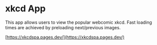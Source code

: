 # xkcd App

This app allows users to view the popular webcomic xkcd. Fast loading times are achieved by preloading next/previous images.

[https://xkcdspa.pages.dev/](https://xkcdspa.pages.dev/)
